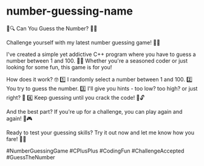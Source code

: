 # number-guessing-name
🎲🔍 Can You Guess the Number? 🤔🔢

Challenge yourself with my latest number guessing game! 🚀💡

I've created a simple yet addictive C++ program where you have to guess a number between 1 and 100. 🎯✨ Whether you're a seasoned coder or just looking for some fun, this game is for you!

How does it work? 🤓
1️⃣ I randomly select a number between 1 and 100.
2️⃣ You try to guess the number.
3️⃣ I'll give you hints - too low? too high? or just right? 🎉
4️⃣ Keep guessing until you crack the code! 💪🔓

And the best part? If you're up for a challenge, you can play again and again! 🔄🎮

Ready to test your guessing skills? Try it out now and let me know how you fare! 🚀💬

#NumberGuessingGame #CPlusPlus #CodingFun #ChallengeAccepted #GuessTheNumber







